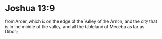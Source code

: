 # Joshua 13:9

from Aroer, which is on the edge of the Valley of the Arnon, and the city that is in the middle of the valley, and all the tableland of Medeba as far as Dibon;
